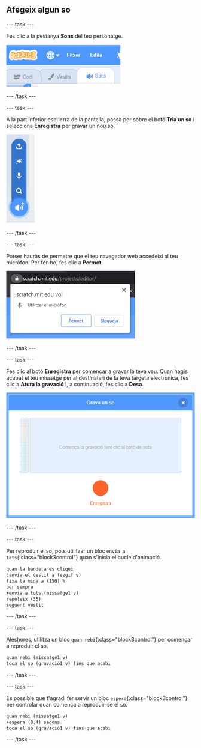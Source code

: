 ## Afegeix algun so

--- task ---

Fes clic a la pestanya **Sons** del teu personatge.

![imatge que mostra les pestanyes de so seleccionades per al personatge](images/sounds-tab.png)

--- /task ---

--- task ---

A la part inferior esquerra de la pantalla, passa per sobre el botó **Tria un so** i selecciona **Enregistra** per gravar un nou so.

![botó de sons que mostra la imatge seleccionada amb un so ressaltat](images/record-sound.png)

--- /task ---

--- task ---

Potser hauràs de permetre que el teu navegador web accedeixi al teu micròfon. Per fer-ho, fes clic a **Permet**.

![imatge que mostra l'avís del navegador web per habilitar l’accés al micròfon](images/allow-mic.png)

--- /task ---

--- task ---

Fes clic al botó **Enregistra** per començar a gravar la teva veu. Quan hagis acabat el teu missatge per al destinatari de la teva targeta electrònica, fes clic a **Atura la gravació** i, a continuació, fes clic a **Desa**.

![imatge que mostra la caixa de diàleg d'enregistrar a Scratch](images/record.png)

--- /task ---

--- task ---

Per reproduir el so, pots utilitzar un bloc `envia a tots`{:class="block3control"} quan s'inicia el bucle d'animació.

```blocks3
quan la bandera es cliqui
canvia el vestit a (ezgif v)
fixa la mida a (150) %
per sempre
+envia a tots (missatge1 v)
repeteix (35)
següent vestit
```

--- /task ---

--- task ---

Aleshores, utilitza un bloc `quan rebi`{:class="block3control"} per començar a reproduir el so.

```blocks3
quan rebi (missatge1 v)
toca el so (gravació1 v) fins que acabi
```

--- /task ---

--- task ---

És possible que t'agradi fer servir un bloc `espera`{:class="block3control"} per controlar quan comença a reproduir-se el so.

```blocks3
quan rebi (missatge1 v)
+espera (0.4) segons
toca el so (gravació1 v) fins que acabi
```

--- /task ---



